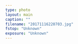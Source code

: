 ```yaml
---
type: photo
layout: main
caption: ""
filename: "20171116220703.jpg"
fstop: "Unknown"
exposure: "Unknown"
---
```

